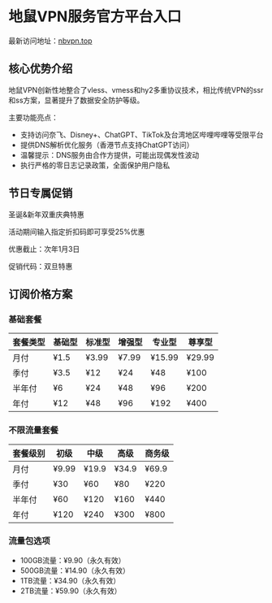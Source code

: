 # 地鼠VPN服务官方平台入口

最新访问地址：[nbvpn.top](https://url.gogogomiao.one/QYTN)

## 核心优势介绍

地鼠VPN创新性地整合了vless、vmess和hy2多重协议技术，相比传统VPN的ssr和ss方案，显著提升了数据安全防护等级。

主要功能亮点：
- 支持访问奈飞、Disney+、ChatGPT、TikTok及台湾地区哔哩哔哩等受限平台
- 提供DNS解析优化服务（香港节点支持ChatGPT访问）
- 温馨提示：DNS服务由合作方提供，可能出现偶发性波动
- 执行严格的零日志记录政策，全面保护用户隐私

## 节日专属促销

圣诞&新年双重庆典特惠

活动期间输入指定折扣码即可享受25%优惠

优惠截止：次年1月3日

促销代码：双旦特惠

## 订阅价格方案

### 基础套餐

| 套餐类型 | 基础型 | 标准型 | 增强型 | 专业型 | 尊享型 |
|----------|--------|--------|--------|--------|--------|
| 月付 | ¥1.5 | ¥3.99 | ¥7.99 | ¥15.99 | ¥29.99 |
| 季付 | ¥3.5 | ¥12 | ¥24 | ¥48 | ¥100 |
| 半年付 | ¥6 | ¥24 | ¥48 | ¥96 | ¥200 |
| 年付 | ¥12 | ¥48 | ¥96 | ¥192 | ¥400 |

### 不限流量套餐

| 套餐级别 | 初级 | 中级 | 高级 | 商务级 |
|----------|------|------|------|--------|
| 月付 | ¥9.99 | ¥19.9 | ¥34.9 | ¥69.9 |
| 季付 | ¥30 | ¥60 | ¥80 | ¥220 |
| 半年付 | ¥60 | ¥120 | ¥160 | ¥440 |
| 年付 | ¥120 | ¥240 | ¥300 | ¥800 |

### 流量包选项

- 100GB流量：¥9.90（永久有效）
- 500GB流量：¥14.90（永久有效）
- 1TB流量：¥34.90（永久有效）
- 2TB流量：¥59.90（永久有效）
